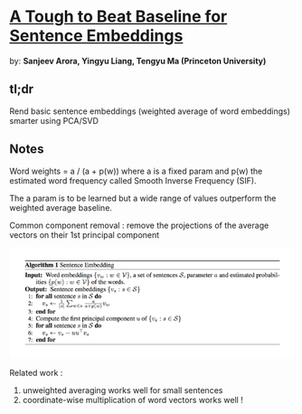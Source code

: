 # [A Tough to Beat Baseline for Sentence Embeddings](https://openreview.net/pdf?id=SyK00v5xx)

by: **Sanjeev Arora, Yingyu Liang, Tengyu Ma (Princeton University)**

## tl;dr
Rend basic sentence embeddings (weighted average of word embeddings) smarter using PCA/SVD

## Notes

Word weights = a / (a + p(w)) where a is a fixed param and p(w) the estimated word frequency
called Smooth Inverse Frequency (SIF).

The a param is to be learned but a wide range of values outperform the weighted average baseline.

Common component removal : remove the projections of the average vectors on their 1st principal component

![](../imgs/attbbfse.png)

Related work :

1. unweighted averaging works well for small sentences
2. coordinate-wise multiplication of word vectors works well !